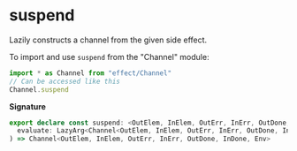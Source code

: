 # suspend

Lazily constructs a channel from the given side effect.

To import and use `suspend` from the "Channel" module:

```ts
import * as Channel from "effect/Channel"
// Can be accessed like this
Channel.suspend
```

**Signature**

```ts
export declare const suspend: <OutElem, InElem, OutErr, InErr, OutDone, InDone, Env>(
  evaluate: LazyArg<Channel<OutElem, InElem, OutErr, InErr, OutDone, InDone, Env>>
) => Channel<OutElem, InElem, OutErr, InErr, OutDone, InDone, Env>
```
